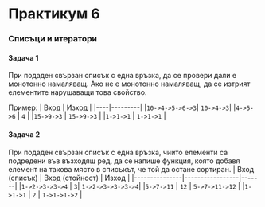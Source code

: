 # Практикум 6

### Списъци и итератори

#### Задача 1 
При подаден свързан списък с една връзка, да се провери дали е монотонно намаляващ. Ако не е монотонно намаляващ, да се изтрият елементите нарушаващи това свойство.

Пример:
| Вход | Изход |
|----|---------|
|`10->4->5->6->3`| `10->4->3`|
|`4->5->6` | `4` |
|`15->9->3` | `15->9->3` |
|`1->1->1` | `1->1->1` |

#### Задача 2
При подаден свързан списък с една връзка, чиито елементи са подредени във възходящ ред, да се напише функция, която добавя елемент на такова място в списъкът, че той да остане сортиран.
| Вход (списък) | Вход (стойност) | Изход |
|---------------|-----------------|-------|
|`1->2->3->3->4` | `3`| `1->2->3->3->3->4`|
|`5->7->11` | `12` | `5->7->11->12` |
|`1->1->1` | `2` | `1->1->1->2` |
